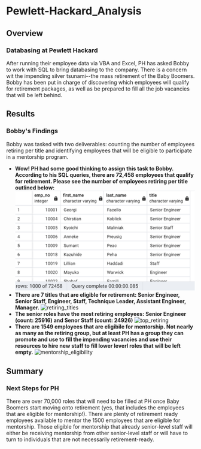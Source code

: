 # Pewlett-Hackard_Analysis
## Overview
### Databasing at Pewlett Hackard
After running their employee data via VBA and Excel, PH has asked Bobby to work with SQL to bring databasing to the company. There is a concern wit the impending silver tsunami--the mass retirement of the Baby Boomers. Bobby has been put in charge of discovering which employees will qualify for retirement packages, as well as be prepared to fill all the job vacancies that will be left behind. 
## Results
### Bobby's Findings
Bobby was tasked with two deliverables: counting the number of employees retiring per title and identifying employees that will be eligible to participate in a mentorship program.
- **Wow! PH had some good thinking to assign this task to Bobby. According to his SQL queries, there are 72,458 employees that qualify for retirement. Please see the number of employees retiring per title outlined below:**
![count_retire_elig](Pewlett-Hackard-Analysis-Folder/Screenshots/count_retire_elig.png)
- **There are 7 titles that are eligible for retirement: Senior Engineer, Senior Staff, Engineer, Staff, Technique Leader, Assistant Engineer, Manager.**
![retiring_titles](retiring_titles.png)
- **The senior roles have the most retiring employees: Senior Engineer (count: 25916) and Senor Staff (count: 24926)**
![top_retiring](top_retiring.png)
- **There are 1549 employees that are eligibile for mentorship. Not nearly as many as the retiring group, but at least PH has a group they can promote and use to fill the impending vacancies and use their resources to hire new staff to fill lower leverl roles that will be left empty.**
![mentorship_eligibility](mentorship_eligibility.png)
## Summary
### Next Steps for PH
There are over 70,000 roles that will need to be filled at PH once Baby Boomers start moving onto retirement (yes, that includes the employees that are eligible for mentorship!). There are plenty of retirement ready employees available to mentor the 1500 employees that are eligible for mentorship. Those eligible for mentorship that already senior-level staff will either be receiving mentorship from other senior-level staff or will have to turn to individuals that are not necessarily retirement-ready.
